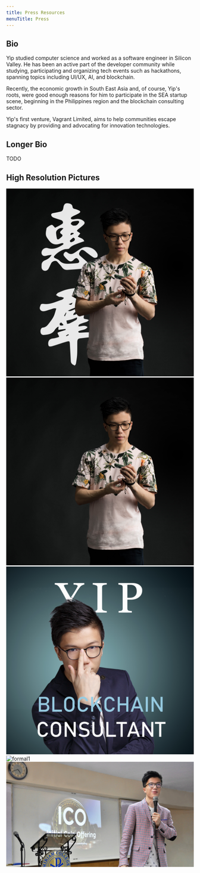 ```yaml
---
title: Press Resources
menuTitle: Press
---
```


## Bio

Yip studied computer science and worked as a software engineer in Silicon Valley. He has been an active part of the developer community while studying, participating and organizing tech events such as hackathons, spanning topics including UI/UX, AI, and blockchain.

Recently, the economic growth in South East Asia and, of course, Yip's roots, were good enough reasons for him to participate in the SEA startup scene, beginning in the Philippines region and the blockchain consulting sector.

Yip's first venture, Vagrant Limited, aims to help communities escape stagnacy by providing and advocating for innovation technologies.

## Longer Bio

TODO

## High Resolution Pictures

![edited2](./edited2_4473x4473.jpg)
![casual1](./casual1_4473x4473.jpg)
![edited1](./edited1_2985x2985.jpg)
![formal1](./formal1_5504x8256.jpg)
![speaking1](./speaking1_4288x2406.jpg)
